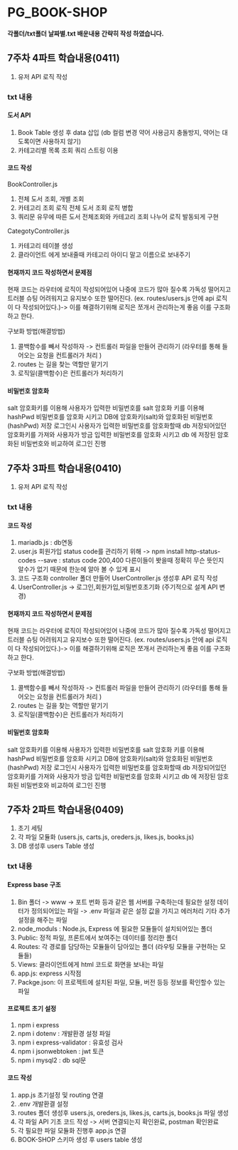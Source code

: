 # PG_BOOK-SHOP

#### 각폴더/txt폴더 날짜별.txt 배운내용 간략히 작성 하였습니다.

## 7주차 4파트 학습내용(0411)
1. 유저 API 로직 작성
### txt 내용

#### 도서 API
  1. Book Table 생성 후 data 삽입 (db 컬럼 변경 약어 사용금지 충돌방지, 약어는 대도록이면 사용하지 않기)
  2. 카테고리별 목록 조회 쿼리 스트링 이용

#### 코드 작성
  BookController.js
  1. 전체 도서 조회, 개별 조회
  2. 카테고리 조회 로직 전체 도서 조회 로직 병합
  3. 쿼리문 유무에 따른 도서 전체조회와 카테고리 조회 나누어 로직 발동되게 구현

  CategotyController.js 
  1. 카테고리 테이블 생성
  2. 클라이언트 에게 보내줄때 카테고리 아이디 말고 이름으로 보내주기


#### 현재까지 코드 작성하면서 문제점
  현재 코드는 라우터에 로직이 작성되어있어 나중에 코드가 많아 질수록 가독성 떨어지고 트러블 슈팅 어려워지고 유지보수 또한 떨어진다.
  (ex. routes/users.js 안에 api 로직이 다 작성되어있다.)-> 이를 해결하기위해 로직은 쪼개서 관리하는게 좋음 이를 구조화하고 한다.
    
 구보화 방법(해결방법)
  1. 콜백함수를 빼서 작성하자 -> 컨트롤러 파일을 만들어 관리하기 (라우터를 통해 들어오는 요청을 컨트롤러가 처리 )
  2. routes 는 길을 찾는 역할만 맡기기
  3. 로직일(콜백함수)은 컨트롤러가 처리하기

#### 비밀번호 암호화
  salt 암호화키를 이용해 사용자가 입력한 비밀번호를 salt 암호화 키를 이용해 hashPwd 비밀번호를 암호화 시키고
  DB에 암호화키(salt)와 암호화된 비밀번호(hashPwd) 저장
  로그인시 사용자가 입력한 비밀번호를 암호화할때 db 저장되어있던 암호화키를 가져와 사용자가 방금 입력한
  비밀번호를 암호화 시키고 db 에 저장된 암호화된 비밀번호와 비교하여 로그인 진행

## 7주차 3파트 학습내용(0410)
1. 유저 API 로직 작성
### txt 내용
#### 코드 작성 
  1. mariadb.js : db연동
  2. user.js 회원가입
        status code를 관리하기 위해 -> npm install http-status-codes --save
        : status code 200,400 다른이들이 봣을때 정확히 무슨 뜻인지 알수가 없기 때문에 한눈에 알아 볼 수 있게 표시
  3. 코드 구조화 controller 폴더 만들어 UserController.js 생성후 API 로직 작성
  4. UserController.js -> 로그인,회원가입,비밀번호초기화
    (주기적으로 설계 API 변경)

#### 현재까지 코드 작성하면서 문제점
  현재 코드는 라우터에 로직이 작성되어있어 나중에 코드가 많아 질수록 가독성 떨어지고 트러블 슈팅 어려워지고 유지보수 또한 떨어진다.
  (ex. routes/users.js 안에 api 로직이 다 작성되어있다.)-> 이를 해결하기위해 로직은 쪼개서 관리하는게 좋음 이를 구조화하고 한다.
    
 구보화 방법(해결방법)
  1. 콜백함수를 빼서 작성하자 -> 컨트롤러 파일을 만들어 관리하기 (라우터를 통해 들어오는 요청을 컨트롤러가 처리 )
  2. routes 는 길을 찾는 역할만 맡기기
  3. 로직일(콜백함수)은 컨트롤러가 처리하기

#### 비밀번호 암호화
  salt 암호화키를 이용해 사용자가 입력한 비밀번호를 salt 암호화 키를 이용해 hashPwd 비밀번호를 암호화 시키고
  DB에 암호화키(salt)와 암호화된 비밀번호(hashPwd) 저장
  로그인시 사용자가 입력한 비밀번호를 암호화할때 db 저장되어있던 암호화키를 가져와 사용자가 방금 입력한
  비밀번호를 암호화 시키고 db 에 저장된 암호화된 비밀번호와 비교하여 로그인 진행


## 7주차 2파트 학습내용(0409)
  1. 초기 세팅
  2. 각 파일 모듈화 (users.js, carts.js, oreders.js, likes.js, books.js)
  3. DB 생성후 users Table 생성

### txt 내용
#### Express base 구조
  1. Bin 폴더 -> www -> 포트 번화 등과 같은 웹 서버를 구축하는데 필요한 설정 데이터가 정의되어있는 파일
      -> .env 파일과 같은 설정 값을 가지고 에러처리 기타 추가 설정을 해주는 파일
  2. node_moduls : Node.js, Express 에 필요한 모듈들이 설치되어있는 폴더
  3. Public: 정적 파일, 프론트에서 보여주는 데이터를 정리한 폴더
  4. Routes: 각 경로를 담당하는 모듈들이 담아있는 폴더 (라우팅 모듈을 구현하는 모듈들)
  5. Views:  클라이언트에게 html 코드로 화면을 보내는 파일
  6. app.js: express 시작점 
  7. Packge.json: 이 프로젝트에 설치된 파일, 모듈, 버전 등등 정보를 확인할수 있는 파일

#### 프로젝트 초기 설정
  1. npm i express 
  2. npm i dotenv : 개발환경 설정 파일
  3. npm i express-validator : 유효성 검사
  4. npm i jsonwebtoken : jwt 토큰
  5. npm i mysql2 : db sql문

#### 코드 작성
  1. app.js 초기설정 및 routing 연결
  2. .env 개발환결 설정 
  3. routes 폴더 생성후 users.js, oreders.js, likes.js, carts.js, books.js 파일 생성
  4. 각 파일 API 기초 코드 작성 -> 서버 연결되는지 확인완료, postman 확인완료
  5. 각 필요한 파일 모듈화 진행후 app.js 연결
  6. BOOK-SHOP 스키마 생성 후 users table 생성









